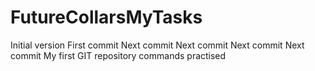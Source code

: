 # FutureCollarsMyTasks
Initial version
First commit
Next commit
Next commit
Next commit
Next commit
My first GIT repository commands practised 